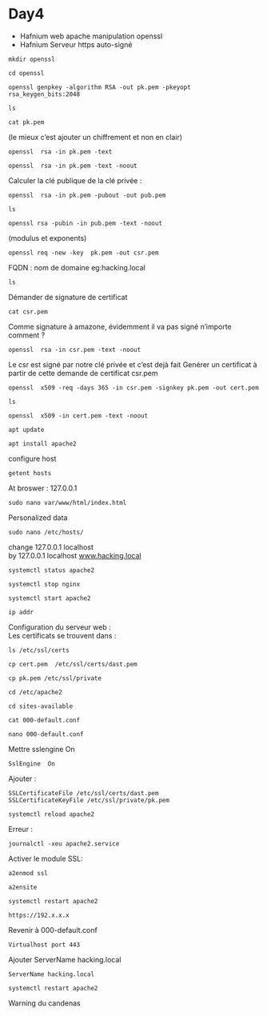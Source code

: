 # Day4
* Hafnium web apache manipulation openssl
* Hafnium Serveur https auto-signé
```
mkdir openssl
```
```
cd openssl
```
```
openssl genpkey -algorithm RSA -out pk.pem -pkeyopt rsa_keygen_bits:2048
```
```
ls
```
```
cat pk.pem
```
(le mieux c’est ajouter un chiffrement  et non en clair)
```
openssl  rsa -in pk.pem -text
```
```
openssl  rsa -in pk.pem -text -noout
```
Calculer la clé publique de la clé privée : 
```
openssl  rsa -in pk.pem -pubout -out pub.pem
```
```
ls
```
```
openssl rsa -pubin -in pub.pem -text -noout
```
(modulus et exponents)
```
openssl req -new -key  pk.pem -out csr.pem
```
FQDN : nom de domaine eg:hacking.local
```
ls
```
Démander de signature de certificat
```
cat csr.pem
```
Comme signature à amazone, évidemment il va pas signé n’importe comment ?
```
openssl  rsa -in csr.pem -text -noout
```
Le csr est signé par notre clé privée et c’est dejà fait
Genérer un certificat à partir de cette demande de certificat csr.pem
```
openssl  x509 -req -days 365 -in csr.pem -signkey pk.pem -out cert.pem
```
```
ls
```
```
openssl  x509 -in cert.pem -text -noout
```

```
apt update
```
```
apt install apache2
```
configure host
```
getent hosts
```
At broswer : 127.0.0.1
```
sudo nano var/www/html/index.html
```
Personalized data
```
sudo nano /etc/hosts/
```
change 127.0.0.1  localhost </br>
by  127.0.0.1  localhost www.hacking.local </br>
```
systemctl status apache2
```
```
systemctl stop nginx 
```
```
systemctl start apache2
```
```
ip addr
```
Configuration du serveur web : </br>
Les certificats se trouvent dans : 
```
ls /etc/ssl/certs
```
```
cp cert.pem  /etc/ssl/certs/dast.pem
```
```
cp pk.pem /etc/ssl/private
```
```
cd /etc/apache2
```
```
cd sites-available
```
```
cat 000-default.conf
```
```
nano 000-default.conf
```
Mettre sslengine  On
```
SslEngine  On
```

Ajouter : 
```
SSLCertificateFile /etc/ssl/certs/dast.pem
SSLCertificateKeyFile /etc/ssl/private/pk.pem
```
```
systemctl reload apache2
```
Erreur : 
```
journalctl -xeu apache2.service
```

Activer le module SSL:
```
a2enmod ssl
```
```
a2ensite
```
```
systemctl restart apache2
```
```
https://192.x.x.x
```
Revenir à 000-default.conf
```
Virtualhost port 443 
```
Ajouter  ServerName hacking.local
```
ServerName hacking.local
```
```
systemctl restart apache2
```

Warning du candenas
